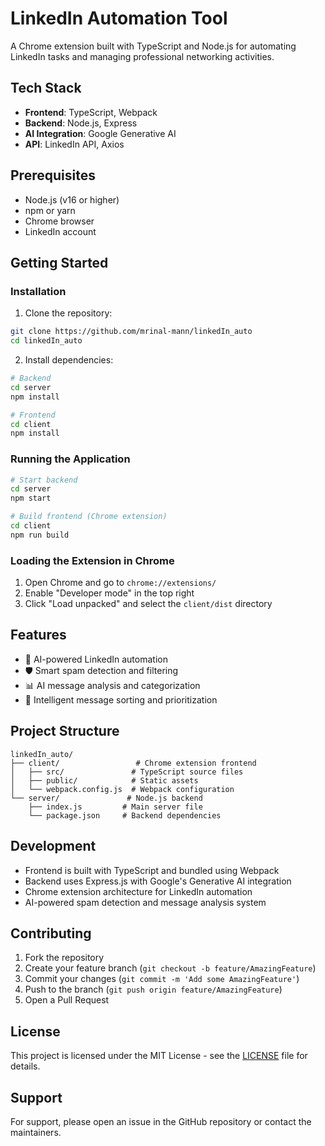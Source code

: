 # LinkedIn Automation Tool

A Chrome extension built with TypeScript and Node.js for automating LinkedIn tasks and managing professional networking activities.

## Tech Stack

- **Frontend**: TypeScript, Webpack
- **Backend**: Node.js, Express
- **AI Integration**: Google Generative AI
- **API**: LinkedIn API, Axios

## Prerequisites

- Node.js (v16 or higher)
- npm or yarn
- Chrome browser
- LinkedIn account

## Getting Started

### Installation

1. Clone the repository:

```bash
git clone https://github.com/mrinal-mann/linkedIn_auto
cd linkedIn_auto
```

2. Install dependencies:

```bash
# Backend
cd server
npm install

# Frontend
cd client
npm install
```

### Running the Application

```bash
# Start backend
cd server
npm start

# Build frontend (Chrome extension)
cd client
npm run build
```

### Loading the Extension in Chrome

1. Open Chrome and go to `chrome://extensions/`
2. Enable "Developer mode" in the top right
3. Click "Load unpacked" and select the `client/dist` directory

## Features

- 🤖 AI-powered LinkedIn automation
- 🛡️ Smart spam detection and filtering
- 📊 AI message analysis and categorization
- 📱 Intelligent message sorting and prioritization

## Project Structure

```
linkedIn_auto/
├── client/                 # Chrome extension frontend
│   ├── src/               # TypeScript source files
│   ├── public/            # Static assets
│   └── webpack.config.js  # Webpack configuration
└── server/               # Node.js backend
    ├── index.js         # Main server file
    └── package.json     # Backend dependencies
```

## Development

- Frontend is built with TypeScript and bundled using Webpack
- Backend uses Express.js with Google's Generative AI integration
- Chrome extension architecture for LinkedIn automation
- AI-powered spam detection and message analysis system

## Contributing

1. Fork the repository
2. Create your feature branch (`git checkout -b feature/AmazingFeature`)
3. Commit your changes (`git commit -m 'Add some AmazingFeature'`)
4. Push to the branch (`git push origin feature/AmazingFeature`)
5. Open a Pull Request

## License

This project is licensed under the MIT License - see the [LICENSE](LICENSE) file for details.

## Support

For support, please open an issue in the GitHub repository or contact the maintainers.
